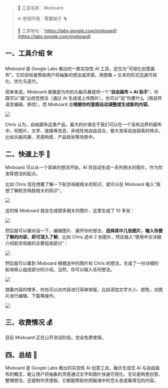 > 🌟 工具名称：Mixboard
>
> 🌐 使用环境：需要梯子 🪜
>
> 🔗 工具地址：[https://labs.google.com/mixboard](https://labs.google.com/mixboard)

## 一、工具介绍 🛠️

Mixboard 是 Google Labs 推出的一款实验性 AI 工具，定位为“可视化创意画布”。它的目标是帮助用户将抽象的想法或灵感，用图像 + 文本的形式迅速可视化、优化与迭代。

简单来说，Mixboard 就像是为你的头脑风暴提供一个“**自由画布 + AI 助手**”，你既可以“画”出视觉想法（通过 AI 生成或上传图片），也可以“说”你要什么（用自然语言编辑、修改），而 Mixboard 会**根据你的意图自动调整或生成新的内容**。

![](https://cdn.nlark.com/yuque/0/2025/png/186051/1760017082927-adbf5853-4fa5-4662-a1cf-966ede770070.png)

Chris 认为，自由画布这类产品，最大的价值在于我们可以在一个没有边界的画布中，将图片、文字、链接等信息，非线性地自由混合，极大发挥自由探索的特点，比如头脑风暴、灵感构思、产品规划等场景中。

## 二、快速上手 🚀

Mixboard 可以从一个简单的想法开始，AI 将自动生成一系列相关的图片，作为你发挥想法的起点。

比如 Chris 现在想要了解一下航空母舰相关的知识，就可以在 Mixboard 输入“我想了解航空母舰相关的知识”。

![](https://cdn.nlark.com/yuque/0/2025/png/186051/1760017411110-10c2ce88-6473-48ba-acaf-c677a10fe6a5.png)

这时候 Mixboard 就会生成很多相关的图片，这里生成了 10 多张：

![](https://cdn.nlark.com/yuque/0/2025/png/186051/1760017495371-ede02f07-d72f-4847-aeb0-3b12204ccd35.png)

然后就可以像对话一下，编辑图片、展开你的想法，**选择其中几张图片，输入你要了解的内容，即可深入了解**，比如 Chris 选中 2 张图片，然后输入“使用中文详细介绍航空母舰的主要组成部分”：

![](https://cdn.nlark.com/yuque/0/2025/png/186051/1760017596474-84677578-6df6-491c-bf8c-0db8b08f443a.png)

然后就可以看到 Mixboard 根据选中的图片和 Chris 的想法，生成了一份详细的航母核心组成部分的介绍。当然，你可以输入任何想法。

![](https://cdn.nlark.com/yuque/0/2025/png/186051/1760017653700-88590b27-eff7-4732-870c-0e68af803eb2.png)

随着内容的增多，你也可以对内容进行简单排版，比如添加文字大小、颜色，对图片进行编辑、下载等操作。

![](https://cdn.nlark.com/yuque/0/2025/png/186051/1760018587080-1dfb1bb8-4fc2-44d2-af43-edbec65b580e.png)

## 三、收费情况 💰

目前 Mixboard 正在公开测试阶段，完全免费使用。

## 四、总结 📝

Mixboard 是 Google Labs 推出的实验性 AI 创意工具，融合生成式 AI 与自由画布的概念，能让用户将抽象的灵感通过文字和图片快速可视化。无论是构思创意、整理想法，还是制作灵感板，它都能帮助你把脑海中的念头变成看得见的内容。

